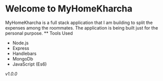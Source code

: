 # Welcome to MyHomeKharcha
MyHomeKharcha is a full stack application that I am building to split the expenses among the roommates. The application is being built just for the personal purpose. 
** Tools Used
* Node.js
* Express
* Handlebars
* MongoDb
* JavaScript (Es6)

*v1.0.0* 
